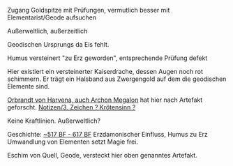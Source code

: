 Zugang Goldspitze mit Prüfungen, vermutlich besser mit Elementarist/Geode aufsuchen

Außerweltlich, außerzeitlich

Geodischen Ursprungs da Eis fehlt.

Humus versteinert "zu Erz geworden", entsprechende Prüfung defekt

Hier existiert ein versteinerter Kaiserdrache, dessen Augen noch rot schimmern. Er trägt ein Halsband aus Zwergengold auf dem die geodischen Elemente sind.

[Orbrandt von Harvena, auch Archon Megalon](Personen#Orbrandt%20von%20Harvena,%20auch%20Archon%20Megalon) hat hier nach Artefakt geforscht. [Notizen/3. Zeichen ? Krötensinn ?](Notizen/3.%20Zeichen%20?%20Krötensinn%20?)

Keine Kraftlinien. Außerweltlich?

Geschichte:
[~517 BF - 617 BF](Geschichte#~517%20BF%20-%20617%20BF)
Erzdamonischer Einfluss, Humus zu Erz
Umwandlung von Elementen setzt Magie frei.

Eschim von Quell, Geode, versteckt hier oben genanntes Artefakt.

